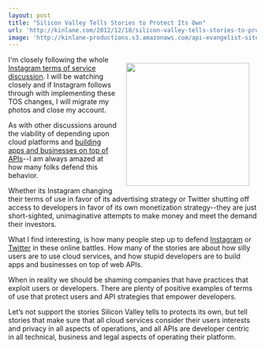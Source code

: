 ```yaml
---
layout: post
title: "Silicon Valley Tells Stories to Protect Its Own"
url: 'http://kinlane.com/2012/12/18/silicon-valley-tells-stories-to-protect-its-own/'
image: 'http://kinlane-productions.s3.amazonaws.com/api-evangelist-site/blog/telling-stories.gif'
---
```


<img style="padding: 15px;" src="https://s3.amazonaws.com/kinlane-productions/api-evangelist/telling-stories.gif" alt="" width="250" align="right" />

I'm closely following the whole [Instagram terms of service discussion][1]. I will be watching closely and if Instagram follows through with implementing these TOS changes, I will migrate my photos and close my account.

As with other discussions around the viability of depending upon cloud platforms and [building apps and businesses on top of APIs][2]\--I am always amazed at how many folks defend this behavior.

Whether its Instagram changing their terms of use in favor of its advertising strategy or Twitter shutting off access to developers in favor of its own monetization strategy--they are just short-sighted, unimaginative attempts to make money and meet the demand their investors.

What I find interesting, is how many people step up to defend [Instagram][3] or [Twitter][4] in these online battles. How many of the stories are about how silly users are to use cloud services, and how stupid developers are to build apps and businesses on top of web APIs.

When in reality we should be shaming companies that have practices that exploit users or developers. There are plenty of positive examples of terms of use that protect users and API strategies that empower developers.

Let’s not support the stories Silicon Valley tells to protects its own, but tell stories that make sure that all cloud services consider their users interests and privacy in all aspects of operations, and all APIs are developer centric in all technical, business and legal aspects of operating their platform.

   [1]: http://blogs.wsj.com/digits/2012/12/18/why-the-web-is-freaking-out-over-instagrams-new-terms-of-service/
   [2]: http://www.apievangelist.com/2012/07/01/not-all-apis-are-bad/ (building apps or businesses on APIs)
   [3]: http://theindustry.cc/2012/12/18/instagram-isnt-a-public-utility/
   [4]: http://dashes.com/anil/2012/07/why-your-complaint-about-twitter-is-wrong.html
